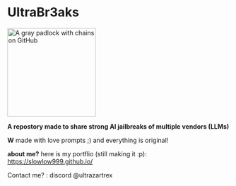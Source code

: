 # UltraBr3aks

<img src="https://i.imgur.com/D9KtQUp.png" alt="A gray padlock with chains on GitHub" width="200">

**A repostory made to share strong AI jailbreaks of multiple vendors (LLMs)**

**W** made with love prompts ;) and everything is original!

**about me?** here is my portflio (still making it :p): https://slowlow999.github.io/

Contact me? : discord @ultrazartrex
